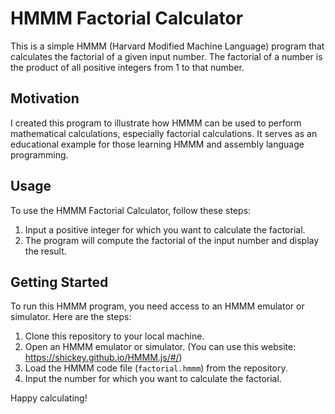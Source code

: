 # HMMM Factorial Calculator

This is a simple HMMM (Harvard Modified Machine Language) program that calculates the factorial of a given input number. The factorial of a number is the product of all positive integers from 1 to that number.

## Motivation

I created this program to illustrate how HMMM can be used to perform mathematical calculations, especially factorial calculations. It serves as an educational example for those learning HMMM and assembly language programming.

## Usage

To use the HMMM Factorial Calculator, follow these steps:

1. Input a positive integer for which you want to calculate the factorial.
2. The program will compute the factorial of the input number and display the result.

## Getting Started

To run this HMMM program, you need access to an HMMM emulator or simulator. Here are the steps:

1. Clone this repository to your local machine.
2. Open an HMMM emulator or simulator. (You can use this website: https://shickey.github.io/HMMM.js/#/)
3. Load the HMMM code file (`factorial.hmmm`) from the repository.
4. Input the number for which you want to calculate the factorial.

Happy calculating!
